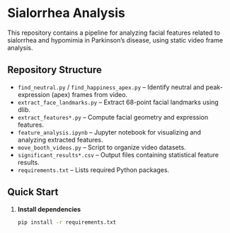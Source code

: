 # Sialorrhea Analysis

This repository contains a pipeline for analyzing facial features related to sialorrhea and hypomimia in Parkinson’s disease, using static video frame analysis.

## Repository Structure

- `find_neutral.py` / `find_happiness_apex.py` – Identify neutral and peak-expression (apex) frames from video.
- `extract_face_landmarks.py` – Extract 68-point facial landmarks using dlib.
- `extract_features*.py` – Compute facial geometry and expression features.
- `feature_analysis.ipynb` – Jupyter notebook for visualizing and analyzing extracted features.
- `move_booth_videos.py` – Script to organize video datasets.
- `significant_results*.csv` – Output files containing statistical feature results.
- `requirements.txt` – Lists required Python packages.

## Quick Start

1. **Install dependencies**
   ```bash
   pip install -r requirements.txt
